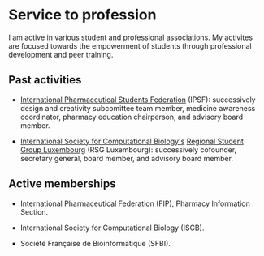 # Service to profession

I am active in various student and professional associations. My activites are focused towards the empowerment of students through professional development and peer training.

## Past activities

- [International Pharmaceutical Students Federation](https://www.ipsf.org/) (IPSF): successively design and creativity subcomittee team member, medicine awareness coordinator, pharmacy education chairperson, and advisory board member.

- [International Society for Computational Biology's](http://www.iscb.org/) [Regional Student Group Luxembourg](http://rsg-luxembourg.iscbsc.org/) (RSG Luxembourg): successively cofounder, secretary general, board member, and advisory board member.

## Active memberships 

- International Pharmaceutical Federation (FIP), Pharmacy Information Section.

- International Society for Computational Biology (ISCB).

- Société Française de Bioinformatique (SFBI).
